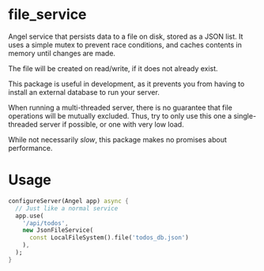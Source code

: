 # file_service
Angel service that persists data to a file on disk, stored as a JSON list. It uses a simple
mutex to prevent race conditions, and caches contents in memory until changes
are made.

The file will be created on read/write, if it does not already exist.

This package is useful in development, as it prevents you from having to install
an external database to run your server.

When running a multi-threaded server, there is no guarantee that file operations
will be mutually excluded. Thus, try to only use this one a single-threaded server
if possible, or one with very low load.

While not necessarily *slow*, this package makes no promises about performance.

# Usage
```dart
configureServer(Angel app) async {
  // Just like a normal service
  app.use(
    '/api/todos',
    new JsonFileService(
      const LocalFileSystem().file('todos_db.json')
    ),
  );
}
```